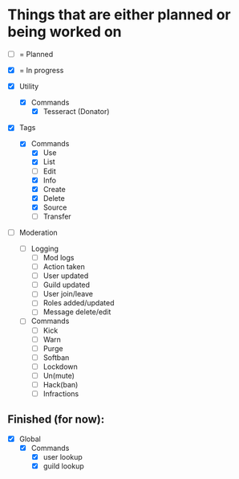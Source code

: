 # Things that are either planned or being worked on
- [ ] = Planned
- [x] = In progress

- [x] Utility
    - [x] Commands
        - [x] Tesseract (Donator)
- [x] Tags
    - [x] Commands
        - [x] Use
        - [x] List
        - [ ] Edit
        - [x] Info
        - [x] Create
        - [x] Delete
        - [x] Source
        - [ ] Transfer
- [ ] Moderation
    - [ ] Logging
        - [ ] Mod logs
        - [ ] Action taken
        - [ ] User updated
        - [ ] Guild updated
        - [ ] User join/leave
        - [ ] Roles added/updated
        - [ ] Message delete/edit
    - [ ] Commands
        - [ ] Kick
        - [ ] Warn
        - [ ] Purge
        - [ ] Softban
        - [ ] Lockdown
        - [ ] Un(mute)
        - [ ] Hack(ban)
        - [ ] Infractions

## Finished (for now):
- [x] Global
    - [x] Commands
        - [x] user lookup 
        - [x] guild lookup
